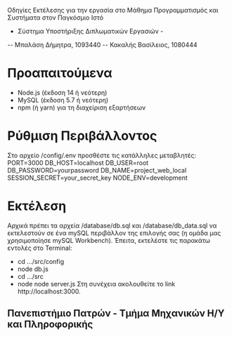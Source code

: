 Οδηγίες Εκτέλεσης για την εργασία στο Μάθημα Προγραμματισμός και Συστήματα στον Παγκόσμιο Ιστό 
- Σύστημα Υποστήριξης Διπλωματικών Εργασιών -

-- Μπαλάση Δήμητρα, 1093440
-- Κακαλής Βασίλειος, 1080444


# Προαπαιτούμενα #
- Node.js (έκδοση 14 ή νεότερη)
- MySQL (έκδοση 5.7 ή νεότερη)
- npm (ή yarn) για τη διαχείριση εξαρτήσεων

# Ρύθμιση Περιβάλλοντος #
Στο αρχείο /config/.env προσθέστε τις κατάλληλες μεταβλητές:
PORT=3000
DB_HOST=localhost
DB_USER=root
DB_PASSWORD=yourpassword
DB_NAME=project_web_local
SESSION_SECRET=your_secret_key
NODE_ENV=development

# Εκτέλεση #
Αρχικά πρέπει τα αρχεία /database/db.sql και /database/db_data.sql να εκτελεστούν σε ένα mySQL περιβάλλον της επιλογής σας (η ομάδα μας χρησιμοποίησε mySQL Workbench). Έπειτα, εκτελέστε τις παρακάτω εντολές στο Terminal:
- cd .../src/config
- node db.js
- cd .../src
- node node server.js
Στη συνέχεια ακολουθείτε το link http://localhost:3000.


## Πανεπιστήμιο Πατρών - Τμήμα Μηχανικών Η/Υ και Πληροφορικής